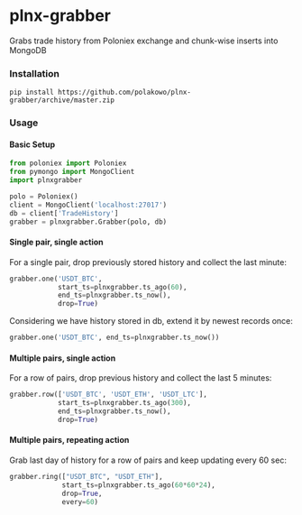 # plnx-grabber
Grabs trade history from Poloniex exchange and chunk-wise inserts into MongoDB

### Installation

```
pip install https://github.com/polakowo/plnx-grabber/archive/master.zip
```

### Usage

#### Basic Setup

```python
from poloniex import Poloniex
from pymongo import MongoClient
import plnxgrabber

polo = Poloniex()
client = MongoClient('localhost:27017')
db = client['TradeHistory']
grabber = plnxgrabber.Grabber(polo, db)
```

#### Single pair, single action

For a single pair, drop previously stored history and collect the last minute:
```python
grabber.one('USDT_BTC',
            start_ts=plnxgrabber.ts_ago(60),
            end_ts=plnxgrabber.ts_now(),
            drop=True)
```

Considering we have history stored in db, extend it by newest records once:
```python
grabber.one('USDT_BTC', end_ts=plnxgrabber.ts_now())
```

#### Multiple pairs, single action

For a row of pairs, drop previous history and collect the last 5 minutes:
```python
grabber.row(['USDT_BTC', 'USDT_ETH', 'USDT_LTC'],
            start_ts=plnxgrabber.ts_ago(300),
            end_ts=plnxgrabber.ts_now(),
            drop=True)
```

#### Multiple pairs, repeating action

Grab last day of history for a row of pairs and keep updating every 60 sec:
```python
grabber.ring(["USDT_BTC", "USDT_ETH"], 
             start_ts=plnxgrabber.ts_ago(60*60*24), 
             drop=True, 
             every=60)
```
